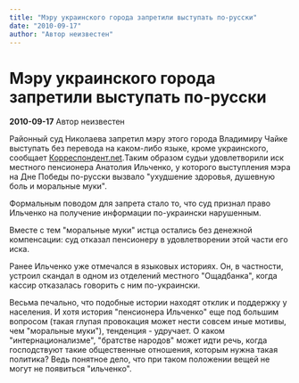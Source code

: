 ```yaml
---
title: "Мэру украинского города запретили выступать по-русски"
date: "2010-09-17"
author: "Автор неизвестен"
---
```


# Мэру украинского города запретили выступать по-русски

**2010-09-17** Автор неизвестен

Районный суд Николаева запретил мэру этого города Владимиру Чайке выступать без перевода на каком-либо языке, кроме украинского, сообщает [Корреспондент.net](http://korrespondent.net/).Таким образом судьи удовлетворили иск местного пенсионера Анатолия Ильченко, у которого выступления мэра на Дне Победы по-русски вызвало "ухудшение здоровья, душевную боль и моральные муки".

Формальным поводом для запрета стало то, что суд признал право Ильченко на получение информации по-украински нарушенным.

Вместе с тем "моральные муки" истца остались без денежной компенсации: суд отказал пенсионеру в удовлетворении этой части его иска.

Ранее Ильченко уже отмечался в языковых историях. Он, в частности, устроил скандал в одном из отделений местного "Ощадбанка", когда кассир отказалась говорить с ним по-украински.

Весьма печально, что подобные истории находят отклик и поддержку у населения. И хотя история "пенсионера Ильченко" еще под большим вопросом (такая глупая провокация может нести совсем иные мотивы, чем "моральные муки"), тенденция - удручает. О каком "интернационализме", "братстве народов" может идти речь, когда господствуют такие общественные отношения, которым нужна такая политика? Ведь понятное дело, что при таком положении вещей не могут не появиться "ильченко".
